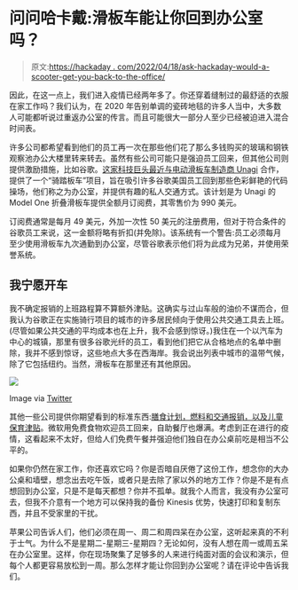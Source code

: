 # 问问哈卡戴:滑板车能让你回到办公室吗？

> 原文:[https://hackaday . com/2022/04/18/ask-hackaday-would-a-scooter-get-you-back-to-the-office/](https://hackaday.com/2022/04/18/ask-hackaday-would-a-scooter-get-you-back-to-the-office/)

因此，在这一点上，我们进入疫情已经两年多了。你还穿着缝制过的最舒适的衣服在家工作吗？我们认为，在 2020 年告别单调的瓷砖地毯的许多人当中，大多数人可能都听说过重返办公室的传言。而且可能很大一部分人至少已经被迫进入混合时间表。

许多公司都希望看到他们的员工再一次在那些他们花了那么多钱购买的玻璃和钢铁观察池办公大楼里转来转去。虽然有些公司可能只是强迫员工回来，但其他公司则提供激励措施，比如谷歌。[这家科技巨头最近与电动滑板车制造商 Unagi](https://www.theverge.com/2022/4/4/23004667/google-unagi-electric-scooter-subscription-return-office) 合作，提供了一个“骑踏板车”项目，旨在吸引许多谷歌美国员工回到那些色彩鲜艳的代码操场，他们称之为办公室，并提供有趣的私人交通方式。该计划是为 Unagi 的 Model One 折叠滑板车提供全额月订阅费，其零售价为 990 美元。

订阅费通常是每月 49 美元，外加一次性 50 美元的注册费用，但对于符合条件的谷歌员工来说，这一金额将略有折扣(并免除)。该系统有一个警告:员工必须每月至少使用滑板车九次通勤到办公室，尽管谷歌表示他们将为此成为兄弟，并使用荣誉系统。

## 我宁愿开车

我不确定报销的上班路程算不算额外津贴。这确实与过山车般的油价不谋而合，但我认为谷歌正在实施骑行项目的城市的许多居民倾向于使用公共交通工具去上班。(尽管如果公共交通的平均成本也在上升，我不会感到惊讶。)我住在一个以汽车为中心的城镇，那里有很多谷歌光纤的员工，看到他们把它从合格地点的名单中删除，我并不感到惊讶，这些地点大多在西海岸。我会说出列表中城市的温带气候，除了它包括纽约。当然，滑板车在那里还有其他原因。

[![](../Images/e21e66b539fc856228119b591d609c55.png)](https://hackaday.com/wp-content/uploads/2022/04/microsoft-cafeteria.png)

Image via [Twitter](https://twitter.com/shonadelie/status/1498395600156459010)

其他一些公司提供你期望看到的标准东西:[膳食计划，燃料和交通报销，以及儿童保育津贴](https://www.techrepublic.com/article/companies-are-offering-a-slew-of-incentives-to-lure-employees-back-to-the-office/)。微软用免费食物欢迎员工回来，自助餐厅也爆满。考虑到正在进行的疫情，这看起来不太好，但给人们免费午餐并强迫他们独自在办公桌前吃是相当不公平的。

如果你仍然在家工作，你还喜欢它吗？你是否暗自厌倦了这份工作，想念你的大办公桌和墙壁，想念出去吃午饭，或者只是去除了家以外的地方工作？你是不是有点想回到办公室，只是不是每天都想？你并不孤单。就我个人而言，我没有办公室可去，但我不介意有一个地方可以保持我的备份 Kinesis 优势，快速打印和复制东西，并且不受家里的干扰。

苹果公司告诉人们，他们必须在周一、周二和周四呆在办公室，这听起来真的不利于士气。为什么不是星期二-星期三-星期四？无论如何，没有人想在周一或周五呆在办公室里。这样，你在现场聚集了足够多的人来进行纯面对面的会议和演示，但每个人都更容易放松到一周。那么怎样才能让你回到办公室呢？请在评论中告诉我们。